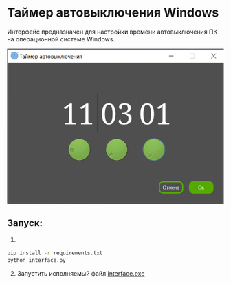 # Таймер автовыключения Windows
Интерфейс предназначен для настройки времени автовыключения ПК на операционной системе Windows.

![Image alt](https://github.com/Lesh4/Timer/raw/master/demonstration.png)

## Запуск:
1) 
```sh
pip install -r requirements.txt
python interface.py
```
2) Запустить исполняемый файл [interface.exe](https://github.com/Lesh4/Timer/tree/master/dist/interface/interface.exe)
